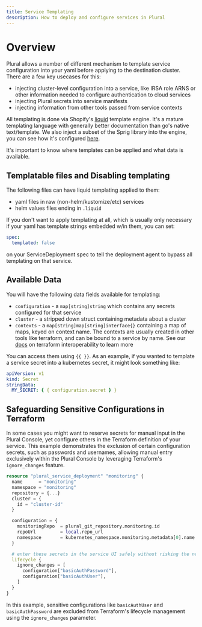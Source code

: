 ```yaml
---
title: Service Templating
description: How to deploy and configure services in Plural
---
```


# Overview

Plural allows a number of different mechanism to template service configuration into your yaml before applying to the destination cluster. There are a few key usecases for this:

- injecting cluster-level configuration into a service, like IRSA role ARNS or other information needed to configure authentication to cloud services
- injecting Plural secrets into service manifests
- injecting information from other tools passed from service contexts

All templating is done via Shopify's [liquid](https://shopify.github.io/liquid/) template engine. It's a mature templating language with generally better documentation than go's native text/template. We also inject a subset of the Sprig library into the engine, you can see how it's configured [here](https://github.com/pluralsh/deployment-operator/blob/main/pkg/manifests/template/raw.go#L22).

It's important to know where templates can be applied and what data is available.

## Templatable files and Disabling templating

The following files can have liquid templating applied to them:

- yaml files in raw (non-helm/kustomize/etc) services
- helm values files ending in `.liquid`

If you don't want to apply templating at all, which is usually only necessary if your yaml has template strings embedded w/in them, you can set:

```yaml
spec:
  templated: false
```

on your ServiceDeployment spec to tell the deployment agent to bypass all templating on that service.

## Available Data

You will have the following data fields available for templating:

- `configuration` - a `map[string]string` which contains any secrets configured for that service
- `cluster` - a stripped down struct containing metadata about a cluster
- `contexts` - a `map[string]map[string]interface{}` containing a map of maps, keyed on context name. The contexts are usually created in other tools like terraform, and can be bound to a service by name. See our [docs](/deployments/terraform-interop) on terraform interoperability to learn more

You can access them using `{{ }}`. As an example, if you wanted to template a service secret into a kubernetes secret, it might look something like:

```yaml
apiVersion: v1
kind: Secret
stringData:
  MY_SECRET: { { configuration.secret } }
```

## Safeguarding Sensitive Configurations in Terraform

In some cases you might want to reserve secrets for manual input in the Plural Console, yet configure others in the Terraform definition of your service.
This example demonstrates the exclusion of certain configuration secrets, such as passwords and usernames, allowing manual entry exclusively within the Plural Console by leveraging Terraform's `ignore_changes` feature.

```tf
resource "plural_service_deployment" "monitoring" {
  name      = "monitoring"
  namespace = "monitoring"
  repository = {...}
  cluster = {
    id = "cluster-id"
  }

  configuration = {
    monitoringRepo  = plural_git_repository.monitoring.id
    repoUrl         = local.repo_url
    namespace       = kubernetes_namespace.monitoring.metadata[0].name
  }

  # enter these secrets in the service UI safely without risking the next `terraform apply` overwriting them
  lifecycle {
    ignore_changes = [
      configuration["basicAuthPassword"],
      configuration["basicAuthUser"],
    ]
  }
}
```

In this example, sensitive configurations like `basicAuthUser` and `basicAuthPassword` are excluded from Terraform's lifecycle management using the `ignore_changes` parameter.
